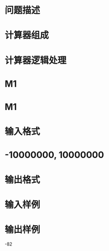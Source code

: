 

# 问题描述



# 计算器组成



# 计算器逻辑处理



# M1



# M1



# 输入格式



# -10000000, 10000000



# 输出格式



# 输入样例



# 输出样例


<div>
	-82
</div>
<div>
</div>
